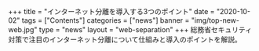 +++
title = "インターネット分離を導入する3つのポイント"
date = "2020-10-02"
tags = ["Contents"]
categories = ["news"]
banner = "img/top-new-web.jpg"
type = "news"
layout = "web-separation"
+++
総務省セキュリティ対策で注目のインターネット分離について仕組みと導入のポイントを解説。